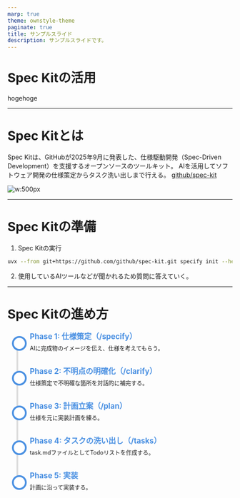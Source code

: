 ```yaml
---
marp: true
theme: ownstyle-theme
paginate: true
title: サンプルスライド
description: サンプルスライドです。
---
```


<!-- _class: title -->
<!-- _paginate: false -->


<div></div>


# Spec Kitの活用

hogehoge

---

<!-- _class: content-image -->
# Spec Kitとは
Spec Kitは、GitHubが2025年9月に発表した、仕様駆動開発（Spec-Driven Development）を支援するオープンソースのツールキット。
AIを活用してソフトウェア開発の仕様策定からタスク洗い出しまで行える。
[github/spec-kit](https://github.com/github/spec-kit.git)

![w:500px](https://placehold.jp/300x200.png)

---

# Spec Kitの準備
1.  Spec Kitの実行
  ```bash
  uvx --from git+https://github.com/github/spec-kit.git specify init --here
  ```
2. 使用しているAIツールなどが聞かれるため質問に答えていく。

---

# Spec Kitの進め方

<ul class="timeline">
  <li class="timeline-item">
    <h3>Phase 1: 仕様策定（/specify）</h3>
    <p>AIに完成物のイメージを伝え、仕様を考えてもらう。</p>
  </li>
  <li class="timeline-item">
    <h3>Phase 2: 不明点の明確化（/clarify）</h3>
    <p>仕様策定で不明確な箇所を対話的に補完する。</p>
  </li>
  <li class="timeline-item">
    <h3>Phase 3: 計画立案（/plan）</h3>
    <p>仕様を元に実装計画を練る。</p>
  </li>
  <li class="timeline-item">
    <h3>Phase 4: タスクの洗い出し（/tasks）</h3>
    <p>task.mdファイルとしてTodoリストを作成する。</p>
  </li>
  <li class="timeline-item">
    <h3>Phase 5: 実装</h3>
    <p>計画に沿って実装する。</p>
  </li>
</ul>


<style scoped>
  .timeline {
    list-style: none;
    padding: 0;
    position: relative;
  }
  .timeline:before {
    content: '';
    position: absolute;
    top: 20px;
    left: 20px;
    bottom: 20px;
    width: 4px;
    background: #ddd;
  }
  .timeline-item {
    position: relative;
    margin-bottom: 30px;
    padding-left: 50px;
  }
  .timeline-item:before {
    content: '';
    position: absolute;
    left: 10px;
    top: 12px;
    width: 25px;
    height: 25px;
    border-radius: 50%;
    background: white;
    border: 4px solid #4A90E2;
  }
  .timeline-item h3 {
    margin: 0 0 5px 0;
    font-size: 1.2em;
    color: #4A90E2;
  }
  .timeline-item p {
    margin: 0;
    font-size: 0.9em;
  }
</style>


